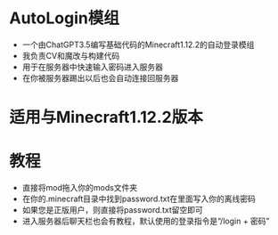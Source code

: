 # AutoLogin模组
- 一个由ChatGPT3.5编写基础代码的Minecraft1.12.2的自动登录模组
- 我负责CV和魔改与构建代码
- 用于在服务器中快速输入密码进入服务器
- 在你被服务器踢出以后也会自动连接回服务器
# 适用与Minecraft1.12.2版本
# 教程
- 直接将mod拖入你的mods文件夹
- 在你的.minecraft目录中找到password.txt在里面写入你的离线密码
- 如果您是正版用户，则直接将password.txt留空即可
- 进入服务器后聊天栏也会有教程，默认使用的登录指令是“/login + 密码”
